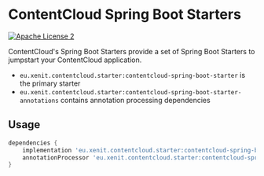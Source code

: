 # ContentCloud Spring Boot Starters

[![Apache License 2](https://img.shields.io/github/license/xenit-eu/contentcloud-spring-boot?color=blue)](LICENSE)

ContentCloud's Spring Boot Starters provide a set of Spring Boot Starters to jumpstart your ContentCloud application.

* `eu.xenit.contentcloud.starter:contentcloud-spring-boot-starter` is the primary starter
* `eu.xenit.contentcloud.starter:contentcloud-spring-boot-starter-annotations` contains annotation processing dependencies

## Usage

```gradle
dependencies {
	implementation 'eu.xenit.contentcloud.starter:contentcloud-spring-boot-starter:0.0.1-SNAPSHOT'
	annotationProcessor 'eu.xenit.contentcloud.starter:contentcloud-spring-boot-starter-annotations:0.0.1-SNAPSHOT'
}

```
